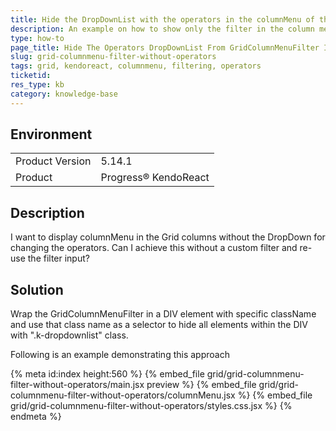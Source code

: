 ```yaml
---
title: Hide the DropDownList with the operators in the columnMenu of the Grid
description: An example on how to show only the filter in the column menu of the Grid without the filter operators.
type: how-to
page_title: Hide The Operators DropDownList From GridColumnMenuFilter In The Column Menu - KendoReact Grid
slug: grid-columnmenu-filter-without-operators
tags: grid, kendoreact, columnmenu, filtering, operators
ticketid: 
res_type: kb
category: knowledge-base
---
```


## Environment

<table>
	<tbody>
		<tr>
			<td>Product Version</td>
			<td>5.14.1</td>
		</tr>
		<tr>
			<td>Product</td>
			<td>Progress® KendoReact</td>
		</tr>
	</tbody>
</table>


## Description
 
I want to display columnMenu in the Grid columns without the DropDown for changing the operators. Can I achieve this without a custom filter and re-use the filter input?

## Solution 

Wrap the GridColumnMenuFilter in a DIV element with specific className and use that class name as a selector to hide all elements within the DIV with ".k-dropdownlist" class.

Following is an example demonstrating this approach

{% meta id:index height:560 %} 
{% embed_file grid/grid-columnmenu-filter-without-operators/main.jsx preview %}
{% embed_file grid/grid-columnmenu-filter-without-operators/columnMenu.jsx %}
{% embed_file grid/grid-columnmenu-filter-without-operators/styles.css.jsx %}
{% endmeta %}